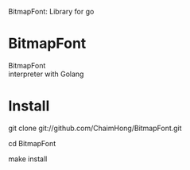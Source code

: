 BitmapFont: Library for go

BitmapFont
==========

BitmapFont  
interpreter with Golang

Install
================
git clone git://github.com/ChaimHong/BitmapFont.git

cd BitmapFont

make install
